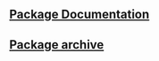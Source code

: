 ## [Package Documentation](https://stanstarishko.github.io/RunnersClubJavaDocs/)
## [Package archive](https://github.com/StanStarishko/Portfolio/blob/main/Java/Glasgow%20Clyde%20Runners%20Club/Code%20Pack%20Glasgow%20Clyde%20Runners%20Club.zip)
